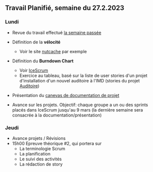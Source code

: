 ## Travail Planifié, semaine du 27.2.2023

### Lundi

- Revue du travail effectué [la semaine passée](Semaine5.md)
- Définition de la **vélocité**
  - Voir le site [nutcache](https://www.nutcache.com/fr/blog/la-velocite-agile-definition-calcul-et-bonne-utilisation/) par exemple

- Définition du **Burndown Chart**

  - Voir [IceScrum](https://www.icescrum.com/documentation/indicators-and-reporting/?utm_source=tool&utm_medium=link&utm_campaign=icescrum)
  - Exercice au tableau, basé sur la liste de user stories d'un projet d'installation d'un nouvel auditoire à l'IMD (stories du projet [Auditoire](https://cloud.icescrum.com/p/AUDITOIRE/#/backlog/backlog))

- Présentation du [canevas de documentation de projet](../Mat%C3%A9riel/m-proj-rapport.dotx)

- Avance sur les projets. Objectif: chaque groupe a un ou des sprints placés dans IceScrum jusqu'au 9 mars (la dernière semaine sera consacrée à la documentation/présentation)

### Jeudi

- Avance projets / Révisions
- 15h00 Epreuve théorique #2, qui portera sur
  - La terminologie Scrum
  - La planification
  - Le suivi des activités
  - La rédaction de story